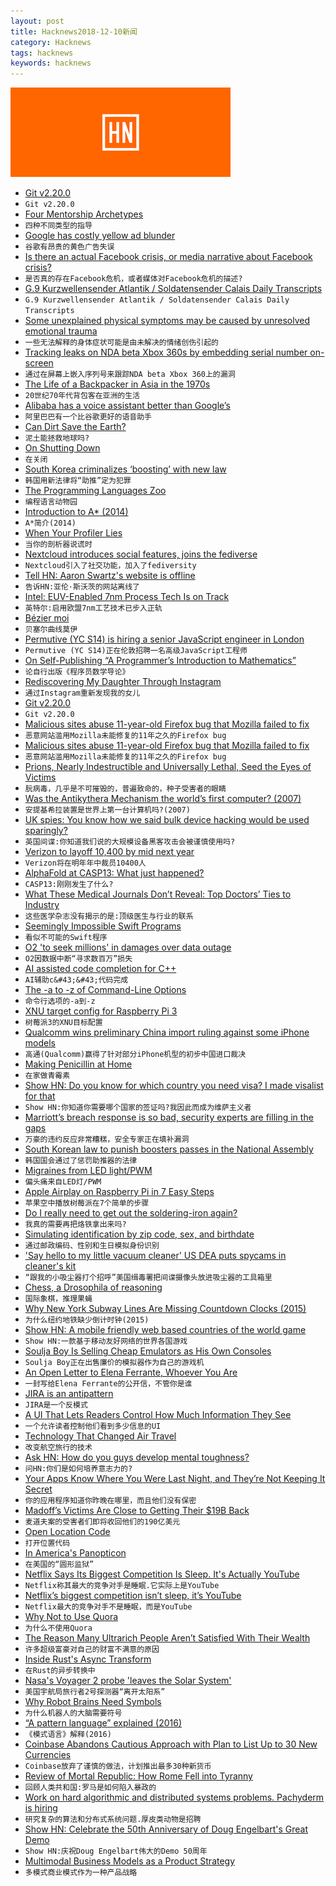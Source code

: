 ```yaml
---
layout: post
title: Hacknews2018-12-10新闻
category: Hacknews
tags: hacknews
keywords: hacknews
---
```


![haccknews-banner](/assets/image/hacknews-banner.jpg)

- [Git v2.20.0](https://lkml.org/lkml/2018/12/9/39)
- `Git v2.20.0`
- [Four Mentorship Archetypes](https://g-rand.com/2018/12/04/4-mentorship-archetypes/)
- `四种不同类型的指导`
- [Google has costly yellow ad blunder](https://adage.com/article/digital/christmas-early-yellow-ad-blunder-google-training-exercise/315894/)
- `谷歌有昂贵的黄色广告失误`
- [Is there an actual Facebook crisis, or media narrative about Facebook crisis?](https://jakeseliger.com/2018/11/14/is-there-an-actual-facebook-crisis-or-media-narrative-about-facebook-crisis/)
- `是否真的存在Facebook危机，或者媒体对Facebook危机的描述?`
- [G.9 Kurzwellensender Atlantik / Soldatensender Calais Daily Transcripts](https://www.psywar.org/delmer/8310/1001)
- `G.9 Kurzwellensender Atlantik / Soldatensender Calais Daily Transcripts`
- [Some unexplained physical symptoms may be caused by unresolved emotional trauma](https://www.theglobeandmail.com/life/health-and-fitness/article-their-pain-is-real-and-for-patients-with-mystery-illnesses-help-is/)
- `一些无法解释的身体症状可能是由未解决的情绪创伤引起的`
- [Tracking leaks on NDA beta Xbox 360s by embedding serial number on-screen](https://twitter.com/cullend/status/1071884772064944128)
- `通过在屏幕上嵌入序列号来跟踪NDA beta Xbox 360上的漏洞`
- [The Life of a Backpacker in Asia in the 1970s](https://www.perceptivetravel.com/issues/1218/kelly.html)
- `20世纪70年代背包客在亚洲的生活`
- [Alibaba has a voice assistant better than Google’s](https://www.technologyreview.com/s/612511/alibaba-already-has-a-voice-assistant-way-better-than-googles/)
- `阿里巴巴有一个比谷歌更好的语音助手`
- [Can Dirt Save the Earth?](https://www.nytimes.com/2018/04/18/magazine/dirt-save-earth-carbon-farming-climate-change.html)
- `泥土能拯救地球吗?`
- [On Shutting Down](https://blog.ycombinator.com/shutting-down/)
- `在关闭`
- [South Korea criminalizes ‘boosting’ with new law](https://www.polygon.com/2018/12/9/18133391/south-korea-boosting-esports-league-of-legends-law)
- `韩国用新法律将“助推”定为犯罪`
- [The Programming Languages Zoo](http://plzoo.andrej.com/)
- `编程语言动物园`
- [Introduction to A* (2014)](https://www.redblobgames.com/pathfinding/a-star/introduction.html)
- `A*简介(2014)`
- [When Your Profiler Lies](https://randomascii.wordpress.com/2018/12/09/when-your-profiler-lies/)
- `当你的剖析器说谎时`
- [Nextcloud introduces social features, joins the fediverse](https://nextcloud.com/blog/nextcloud-introduces-social-features-joins-the-fediverse/)
- `Nextcloud引入了社交功能，加入了fediversity`
- [Tell HN: Aaron Swartz&#39;s website is offline](item?id=18648127)
- `告诉HN:亚伦·斯沃茨的网站离线了`
- [Intel: EUV-Enabled 7nm Process Tech Is on Track](https://www.anandtech.com/show/13683/intel-euvenabled-7nm-process-tech-is-on-track)
- `英特尔:启用欧盟7nm工艺技术已步入正轨`
- [Bézier moi](https://cormullion.github.io/blog/2018/06/21/bezier.html)
- `贝塞尔曲线莫伊`
- [Permutive (YC S14) is hiring a senior JavaScript engineer in London](https://permutive.workable.com/j/25C5A9A443)
- `Permutive (YC S14)正在伦敦招聘一名高级JavaScript工程师`
- [On Self-Publishing “A Programmer’s Introduction to Mathematics”](https://medium.com/@jeremyjkun/on-self-publishing-a-programmers-introduction-to-mathematics-1472b7511c99)
- `论自行出版《程序员数学导论》`
- [Rediscovering My Daughter Through Instagram](https://www.nytimes.com/2018/12/08/opinion/sunday/parenting-instagram-adolescence.html)
- `通过Instagram重新发现我的女儿`
- [Git v2.20.0](http://lkml.iu.edu/hypermail/linux/kernel/1812.1/00293.html)
- `Git v2.20.0`
- [Malicious sites abuse 11-year-old Firefox bug that Mozilla failed to fix](https://www.zdnet.com/article/malicious-sites-abuse-11-year-old-firefox-bug-that-mozilla-failed-to-fix/)
- `恶意网站滥用Mozilla未能修复的11年之久的Firefox bug`
- [Malicious sites abuse 11-year-old Firefox bug that Mozilla failed to fix](https://www.zdnet.com/google-amp/article/malicious-sites-abuse-11-year-old-firefox-bug-that-mozilla-failed-to-fix/)
- `恶意网站滥用Mozilla未能修复的11年之久的Firefox bug`
- [Prions, Nearly Indestructible and Universally Lethal, Seed the Eyes of Victims](https://blogs.scientificamerican.com/artful-amoeba/prions-nearly-indestructible-and-universally-lethal-seed-the-eyes-of-victims/)
- `朊病毒，几乎是不可摧毁的，普遍致命的，种子受害者的眼睛`
- [Was the Antikythera Mechanism the world’s first computer? (2007)](https://www.newyorker.com/magazine/2007/05/14/fragmentary-knowledge)
- `安提基希拉装置是世界上第一台计算机吗?(2007)`
- [UK spies: You know how we said bulk device hacking would be used sparingly?](https://www.theregister.co.uk/2018/12/06/uk_gchq_bulk_equipment_interference/)
- `英国间谍:你知道我们说的大规模设备黑客攻击会被谨慎使用吗?`
- [Verizon to layoff 10,400 by mid next year](https://www.reuters.com/article/us-verizon-layoffs/verizon-says-to-shed-10400-jobs-by-mid-next-year-idUSKBN1O91VM)
- `Verizon将在明年年中裁员10400人`
- [AlphaFold at CASP13: What just happened?](https://moalquraishi.wordpress.com/2018/12/09/alphafold-casp13-what-just-happened/)
- `CASP13:刚刚发生了什么?`
- [What These Medical Journals Don’t Reveal: Top Doctors’ Ties to Industry](https://www.nytimes.com/2018/12/08/health/medical-journals-conflicts-of-interest.html)
- `这些医学杂志没有揭示的是:顶级医生与行业的联系`
- [Seemingly Impossible Swift Programs](https://www.fewbutripe.com/2018/12/05/seemingly-impossible.html)
- `看似不可能的Swift程序`
- [O2 &#39;to seek millions&#39; in damages over data outage](https://www.bbc.co.uk/news/business-46499366)
- `O2因数据中断“寻求数百万”损失`
- [AI assisted code completion for C&#43;&#43;](https://blogs.msdn.microsoft.com/vcblog/2018/12/05/cppintellicode/)
- `AI辅助c&#43;&#43;代码完成`
- [The -a to -z of Command-Line Options](http://www.catb.org/esr/writings/taoup/html/ch10s05.html)
- `命令行选项的-a到-z`
- [XNU target config for Raspberry Pi 3](https://opensource.apple.com/source/xnu/xnu-4903.221.2/pexpert/pexpert/arm64/BCM2837.h.auto.html)
- `树莓派3的XNU目标配置`
- [Qualcomm wins preliminary China import ruling against some iPhone models](https://www.reuters.com/article/us-qualcomm-apple/qualcomm-wins-import-ban-against-several-apple-iphones-in-china-idUSKBN1O91LD)
- `高通(Qualcomm)赢得了针对部分iPhone机型的初步中国进口裁决`
- [Making Penicillin at Home](https://www.doomandbloom.net/making-penicillin-at-home/)
- `在家做青霉素`
- [Show HN: Do you know for which country you need visa? I made visalist for that](https://visalist.io)
- `Show HN:你知道你需要哪个国家的签证吗?我因此而成为维萨主义者`
- [Marriott’s breach response is so bad, security experts are filling in the gaps](https://techcrunch.com/2018/12/03/marriott-data-breach-response-risk-phishing/)
- `万豪的违约反应非常糟糕，安全专家正在填补漏洞`
- [South Korean law to punish boosters passes in the National Assembly](https://dotesports.com/overwatch/news/south-korean-law-to-punish-boosters-passes-in-the-national-assembly)
- `韩国国会通过了惩罚助推器的法律`
- [Migraines from LED light/PWM](http://ledstrain.org)
- `偏头痛来自LED灯/PWM`
- [Apple Airplay on Raspberry Pi in 7 Easy Steps](https://appcodelabs.com/7-easy-steps-to-apple-airplay-on-raspberry-pi)
- `苹果空中播放树莓派在7个简单的步骤`
- [Do I really need to get out the soldering-iron again?](http://www.naughtycomputer.uk/do_i_really_need_to_get_out_the_soldering_iron_again.html)
- `我真的需要再把烙铁拿出来吗?`
- [Simulating identification by zip code, sex, and birthdate](https://www.johndcook.com/blog/2018/12/07/simulating-zipcode-sex-birthdate/)
- `通过邮政编码、性别和生日模拟身份识别`
- [&#39;Say hello to my little vacuum cleaner&#39; US DEA puts spycams in cleaner&#39;s kit](https://www.theregister.co.uk/2018/12/07/dea_vacuum_cleaner/)
- `“跟我的小吸尘器打个招呼”美国缉毒署把间谍摄像头放进吸尘器的工具箱里`
- [Chess, a Drosophila of reasoning](http://science.sciencemag.org/content/362/6419/1087.full)
- `国际象棋，推理果蝇`
- [Why New York Subway Lines Are Missing Countdown Clocks (2015)](https://www.theatlantic.com/technology/archive/2015/11/why-dont-we-know-where-all-the-trains-are/415152/)
- `为什么纽约地铁缺少倒计时钟(2015)`
- [Show HN: A mobile friendly web based countries of the world game](https://geogee.me)
- `Show HN:一款基于移动友好网络的世界各国游戏`
- [Soulja Boy Is Selling Cheap Emulators as His Own Consoles](https://www.highsnobiety.com/p/soulja-boy-video-game-console/)
- `Soulja Boy正在出售廉价的模拟器作为自己的游戏机`
- [An Open Letter to Elena Ferrante, Whoever You Are](https://www.theatlantic.com/magazine/archive/2018/12/elena-ferrante-pseudonym/573952/)
- `一封写给Elena Ferrante的公开信，不管你是谁`
- [JIRA is an antipattern](https://techcrunch.com/2018/12/09/jira-is-an-antipattern/)
- `JIRA是一个反模式`
- [A UI That Lets Readers Control How Much Information They See](https://kayce.basqu.es/blog/information-control)
- `一个允许读者控制他们看到多少信息的UI`
- [Technology That Changed Air Travel](https://tryretool.com/blog/air-travel-software/)
- `改变航空旅行的技术`
- [Ask HN: How do you guys develop mental toughness?](item?id=18646041)
- `问HN:你们是如何培养意志力的?`
- [Your Apps Know Where You Were Last Night, and They’re Not Keeping It Secret](https://www.nytimes.com/interactive/2018/12/10/business/location-data-privacy-apps.html)
- `你的应用程序知道你昨晚在哪里，而且他们没有保密`
- [Madoff’s Victims Are Close to Getting Their $19B Back](https://www.bloomberg.com/graphics/2018-recovering-madoff-money/)
- `麦道夫案的受害者们即将收回他们的190亿美元`
- [Open Location Code](https://github.com/google/open-location-code)
- `打开位置代码`
- [In America&#39;s Panopticon](https://www.thenation.com/article/in-americas-panopticon/)
- `在美国的“圆形监狱”`
- [Netflix Says Its Biggest Competition Is Sleep. It&#39;s Actually YouTube](https://venturebeat.com/2018/12/09/netflixs-biggest-competition-isnt-sleep-its-youtube/amp/)
- `Netflix称其最大的竞争对手是睡眠.它实际上是YouTube`
- [Netflix’s biggest competition isn’t sleep, it’s YouTube](https://venturebeat.com/2018/12/09/netflixs-biggest-competition-isnt-sleep-its-youtube/)
- `Netflix最大的竞争对手不是睡眠，而是YouTube`
- [Why Not to Use Quora](https://waxy.org/2018/12/why-you-should-never-ever-use-quora/)
- `为什么不使用Quora`
- [The Reason Many Ultrarich People Aren’t Satisfied With Their Wealth](https://www.theatlantic.com/family/archive/2018/12/rich-people-happy-money/577231/)
- `许多超级富豪对自己的财富不满意的原因`
- [Inside Rust&#39;s Async Transform](https://blag.nemo157.com/2018/12/09/inside-rusts-async-transform.html)
- `在Rust的异步转换中`
- [Nasa&#39;s Voyager 2 probe &#39;leaves the Solar System&#39;](https://www.bbc.co.uk/news/science-environment-46502820)
- `美国宇航局旅行者2号探测器“离开太阳系”`
- [Why Robot Brains Need Symbols](http://nautil.us/issue/67/reboot/why-robot-brains-need-symbols)
- `为什么机器人的大脑需要符号`
- [“A pattern language” explained (2016)](https://www.permaculture.co.uk/articles/pattern-language-explained)
- `《模式语言》解释(2016)`
- [Coinbase Abandons Cautious Approach with Plan to List Up to 30 New Currencies](https://techcrunch.com/2018/12/07/coinbase-dabbles-in-shitcoins/)
- `Coinbase放弃了谨慎的做法，计划推出最多30种新货币`
- [Review of Mortal Republic: How Rome Fell into Tyranny](https://www.economist.com/books-and-arts/2018/12/08/lessons-from-the-fall-of-a-great-republic)
- `回顾人类共和国:罗马是如何陷入暴政的`
- [Work on hard algorithmic and distributed systems problems. Pachyderm is hiring](https://jobs.lever.co/pachyderm/)
- `研究复杂的算法和分布式系统问题.厚皮类动物是招聘`
- [Show HN: Celebrate the 50th Anniversary of Doug Engelbart&#39;s Great Demo](https://colab.research.google.com/drive/1k4oC2bzjgUOiU9vdadjrBpEwWGaqJWsA)
- `Show HN:庆祝Doug Engelbart伟大的Demo 50周年`
- [Multimodal Business Models as a Product Strategy](https://a16z.com/2018/12/07/when-advertising-isnt-enough-multimodal-business-models-product-strategy/)
- `多模式商业模式作为一种产品战略`

